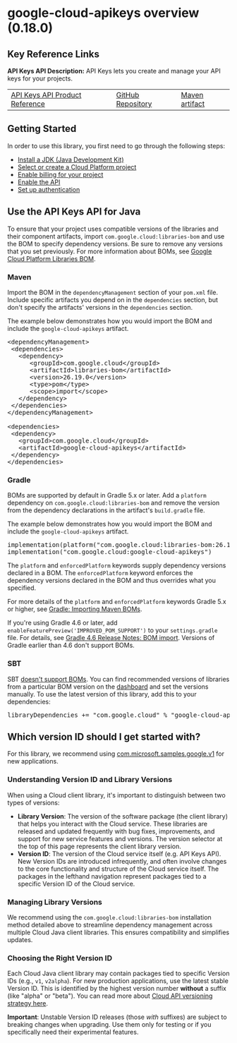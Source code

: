 # google-cloud-apikeys overview (0.18.0)

## Key Reference Links
**API Keys API Description:** API Keys lets you create and manage your API keys for your projects.

<table>
   <tr>
     <td><a href="https://cloud.google.com/api-keys/">API Keys API Product Reference</a></td>
     <td><a href="https://github.com/googleapis/google-cloud-java/tree/main/java-apikeys">GitHub Repository</a></td>
     <td><a href="https://central.sonatype.com/artifact/com.google.cloud/google-cloud-apikeys">Maven artifact</a></td>
   </tr>
 </table>

## Getting Started
In order to use this library, you first need to go through the following steps:

- [Install a JDK (Java Development Kit)](https://cloud.google.com/java/docs/setup#install_a_jdk_java_development_kit)
- [Select or create a Cloud Platform project](https://console.cloud.google.com/project)
- [Enable billing for your project](https://cloud.google.com/billing/docs/how-to/modify-project#enable_billing_for_a_project)
- [Enable the API](https://console.cloud.google.com/apis/library/apikeys.googleapis.com)
- [Set up authentication](https://cloud.google.com/docs/authentication/client-libraries)

## Use the API Keys API for Java
To ensure that your project uses compatible versions of the libraries
and their component artifacts, import `com.google.cloud:libraries-bom` and use
the BOM to specify dependency versions.  Be sure to remove any versions that you
set previously. For more information about
BOMs, see [Google Cloud Platform Libraries BOM](https://cloud.google.com/java/docs/bom).

### Maven
Import the BOM in the <code>dependencyManagement</code> section of your <code>pom.xml</code> file.
Include specific artifacts you depend on in the <code>dependencies</code> section, but don't
specify the artifacts' versions in the <code>dependencies</code> section.

The example below demonstrates how you would import the BOM and include the <code>google-cloud-apikeys</code> artifact.
<pre class="prettyprint lang-xml devsite-click-to-copy">
&lt;dependencyManagement&gt;
 &lt;dependencies&gt;
   &lt;dependency&gt;
      &lt;groupId&gt;com.google.cloud&lt;/groupId&gt;
      &lt;artifactId&gt;libraries-bom&lt;/artifactId&gt;
      &lt;version&gt;26.19.0&lt;/version&gt;
      &lt;type&gt;pom&lt;/type&gt;
      &lt;scope&gt;import&lt;/scope&gt;
   &lt;/dependency&gt;
 &lt;/dependencies&gt;
&lt;/dependencyManagement&gt;

&lt;dependencies&gt;
 &lt;dependency&gt;
   &lt;groupId&gt;com.google.cloud&lt;/groupId&gt;
   &lt;artifactId&gt;google-cloud-apikeys&lt;/artifactId&gt;
 &lt;/dependency&gt;
&lt;/dependencies&gt;
</pre>

### Gradle
BOMs are supported by default in Gradle 5.x or later. Add a <code>platform</code>
dependency on <code>com.google.cloud:libraries-bom</code> and remove the version from the
dependency declarations in the artifact's <code>build.gradle</code> file.

The example below demonstrates how you would import the BOM and include the <code>google-cloud-apikeys</code> artifact.
<pre class="prettyprint lang-Groovy devsite-click-to-copy">
implementation(platform(&quot;com.google.cloud:libraries-bom:26.19.0&quot;))
implementation(&quot;com.google.cloud:google-cloud-apikeys&quot;)
</pre>

The <code>platform</code> and <code>enforcedPlatform</code> keywords supply dependency versions
declared in a BOM. The <code>enforcedPlatform</code> keyword enforces the dependency
versions declared in the BOM and thus overrides what you specified.

For more details of the <code>platform</code> and <code>enforcedPlatform</code> keywords Gradle 5.x or higher, see
[Gradle: Importing Maven BOMs](https://docs.gradle.org/current/userguide/platforms.html#sub:bom_import).

If you're using Gradle 4.6 or later, add
<code>enableFeaturePreview('IMPROVED_POM_SUPPORT')</code> to your <code>settings.gradle</code> file. For details, see
[Gradle 4.6 Release Notes: BOM import](https://docs.gradle.org/4.6/release-notes.html#bom-import).
Versions of Gradle earlier than 4.6 don't support BOMs.</p>

### SBT
SBT [doesn't support BOMs](https://github.com/sbt/sbt/issues/4531). You can find
recommended versions of libraries from a particular BOM version on the
[dashboard](https://storage.googleapis.com/cloud-opensource-java-dashboard/com.google.cloud/libraries-bom/index.html)
and set the versions manually.
To use the latest version of this library, add this to your dependencies:
<pre class="prettyprint lang-Scala devsite-click-to-copy">
libraryDependencies += &quot;com.google.cloud&quot; % &quot;google-cloud-apikeys&quot; % &quot;0.18.0&quot;
</pre>

## Which version ID should I get started with?
For this library, we recommend using [com.microsoft.samples.google.v1](https://cloud.google.com/java/docs/reference/google-cloud-apikeys/0.18.0/com.microsoft.samples.google.v1) for new applications.

### Understanding Version ID and Library Versions
When using a Cloud client library, it's important to distinguish between two types of versions:
- **Library Version**: The version of the software package (the client library) that helps you interact with the Cloud service. These libraries are
released and updated frequently with bug fixes, improvements, and support for new service features and versions. The version selector at
the top of this page represents the client library version.
- **Version ID**: The version of the Cloud service itself (e.g. API Keys API). New Version IDs are introduced infrequently, and often involve
changes to the core functionality and structure of the Cloud service itself. The packages in the lefthand navigation represent packages tied
to a specific Version ID of the Cloud service.

### Managing Library Versions
We recommend using the <code>com.google.cloud:libraries-bom</code> installation method detailed above to streamline dependency management
across multiple Cloud Java client libraries. This ensures compatibility and simplifies updates.

### Choosing the Right Version ID
Each Cloud Java client library may contain packages tied to specific Version IDs (e.g., <code>v1</code>, <code>v2alpha</code>). For new production applications, use
the latest stable Version ID. This is identified by the highest version number **without** a suffix (like "alpha" or "beta"). You can read more about
[Cloud API versioning strategy here](https://cloud.google.com/apis/design/versioning).

**Important**: Unstable Version ID releases (those _with_ suffixes) are subject to breaking changes when upgrading. Use them only for testing or if you specifically need their experimental features.

